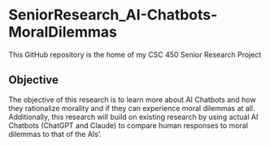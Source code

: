 # SeniorResearch_AI-Chatbots-MoralDilemmas
 This GitHub repository is the home of my CSC 450 Senior Research Project
 ## Objective
 The objective of this research is to learn more about AI Chatbots and how they rationalize morality and if they can experience moral dilemmas at all. Additionally, this research will build on existing research by using actual AI Chatbots (ChatGPT and Claude) to compare human responses to moral dilemmas to that of the AIs’.

